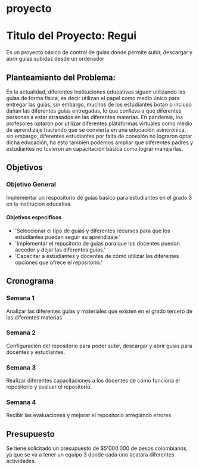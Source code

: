 # proyecto
# Titulo del Proyecto: Regui
Es un proyecto básico de control de guias donde permite subir, descargar y abrir guias subidas desde un ordenador 
## Planteamiento del Problema:
En la actualidad, diferentes Instituciones educativas siguen utilizando las guías de forma física, es decir utilizan el papel como medio único para entregar las guías, sin embargo, muchos de los estudiantes botan o incluso dañan las diferentes guías entregadas, lo que conlleva a que diferentes personas a estar atrasados en las diferentes materias.
En pandemia, los profesores optaron por utilizar diferentes plataformas virtuales como medio de aprendizaje haciendo que se convierta en una educación asincrónica, sin embargo, diferentes estudiantes por falta de conexión no lograron optar dicha educación, ha esto también podemos ampliar que diferentes padres y estudiantes no tuvieron un capacitación básica como lograr manejarlas. 
## Objetivos 
### Objetivo General 
Implementar un respositorio de guias basico para estudiantes en el grado 3 en la institucion educativa.
#### Objetivos especificos 
- 'Seleccionar el tipo de guías y diferentes recursos para que los estudiantes puedan seguir su aprendizaje.'
- 'Implementar el repositorio de guías para que los docentes puedan acceder y dejar las diferentes guías.'
- 'Capacitar a estudiantes y docentes de cómo utilizar las diferentes opciones que ofrece el repositorio.' 
## Cronograma 
### Semana 1
Analizar las diferentes guías y materiales  que existen en el grado tercero de las diferentes materias
### Semana 2 
Configuración del repositorio para poder subir, descargar y abrir guías para docentes y estudiantes. 
### Semana 3
Realizar diferentes capacitaciones a los docentes de cómo funciona el repositorio y evaluar el repositorio.
### Semana 4
Recibir las evaluaciones y mejorar el repositorio arreglando errores 
## Presupuesto
Se tiene solicitado un presupuesto de $5'000.000  de pesos colombianos, ya que se va a tener un equipo 3 donde cada uno acatara diferentes actividades. 
